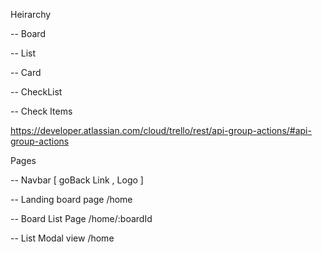 Heirarchy

-- Board

-- List

-- Card

-- CheckList

-- Check Items

<!-- Api reference -->

https://developer.atlassian.com/cloud/trello/rest/api-group-actions/#api-group-actions

<!-- Api endpoints -->

Pages

-- Navbar [ goBack Link , Logo ]

-- Landing board page /home

-- Board List Page /home/:boardId

-- List Modal view /home

<!-- 67eb8d8dda647a7e81337eef -->
